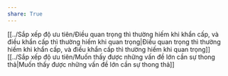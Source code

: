 ```yaml
---
share: True
---
```

[[../Sắp xếp độ ưu tiên/Điều quan trọng thì thường hiếm khi khẩn cấp, và điều khẩn cấp thì thường hiếm khi quan trọng|Điều quan trọng thì thường hiếm khi khẩn cấp, và điều khẩn cấp thì thường hiếm khi quan trọng]]
[[../Sắp xếp độ ưu tiên/Muốn thấy được những vấn đề lớn cần sự thong thả|Muốn thấy được những vấn đề lớn cần sự thong thả]]